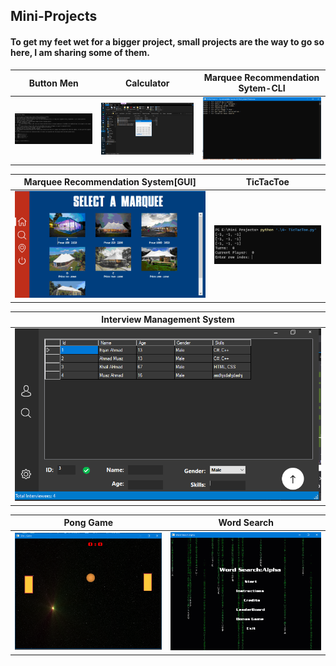 ## Mini-Projects
#### To get my feet wet for a bigger project, small projects are the way to go so here, I am sharing some of them.

| Button Men        | Calculator         | Marquee Recommendation Sytem-CLI   |
|:-------------:|:-------------:|:-------------:|
|![](/1-%20Button%20Men%20Project/ButtonMen.png)|![](/2-%20Calculator%20Project/Calculator.png)|![](/7-%20Recommendation%20System-CLI/RecommendationSystem.png)|

| Marquee Recommendation System[GUI]         | TicTacToe         |
|:-------------:|:-------------:|
|![](/6-%20Recommendation%20System/ScreenShots/1.png)|![](/4-%20TicTacToe.png)|

| Interview Management System   |
|:-------------:|
|![](/8-%20Interview%20Management%20System/ScreenShots/3.png)|

| Pong Game   | Word Search   |
|:-------------:|:-------------:|
|![](/10-%20Word%20Puzzle%20&%20Pong%20Game/1.png)|![](/10-%20Word%20Puzzle%20&%20Pong%20Game/2.png)|
